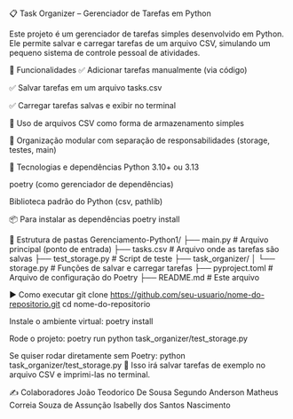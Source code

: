📋 Task Organizer – Gerenciador de Tarefas em Python

Este projeto é um gerenciador de tarefas simples desenvolvido em Python. Ele permite salvar e carregar tarefas de um arquivo CSV, simulando um pequeno sistema de controle pessoal de atividades.

🚀 Funcionalidades
✅ Adicionar tarefas manualmente (via código)

✅ Salvar tarefas em um arquivo tasks.csv

✅ Carregar tarefas salvas e exibir no terminal

📂 Uso de arquivos CSV como forma de armazenamento simples

🧱 Organização modular com separação de responsabilidades (storage, testes, main)

🧰 Tecnologias e dependências
Python 3.10+ ou 3.13

poetry (como gerenciador de dependências)

Biblioteca padrão do Python (csv, pathlib)

📦 Para instalar as dependências
poetry install

📁 Estrutura de pastas
Gerenciamento-Python1/
├── main.py                    # Arquivo principal (ponto de entrada)
├── tasks.csv                 # Arquivo onde as tarefas são salvas
├── test_storage.py           # Script de teste
├── task_organizer/
│   └── storage.py            # Funções de salvar e carregar tarefas
├── pyproject.toml            # Arquivo de configuração do Poetry
├── README.md                 # Este arquivo


▶️ Como executar
git clone https://github.com/seu-usuario/nome-do-repositorio.git
cd nome-do-repositorio

Instale o ambiente virtual:
poetry install

Rode o projeto:
poetry run python task_organizer/test_storage.py

Se quiser rodar diretamente sem Poetry:
python task_organizer/test_storage.py
📝 Isso irá salvar tarefas de exemplo no arquivo CSV e imprimi-las no terminal.

✍️ Colaboradores
João Teodorico De Sousa Segundo
Anderson Matheus Correia Souza de Assunção
Isabelly dos Santos Nascimento
